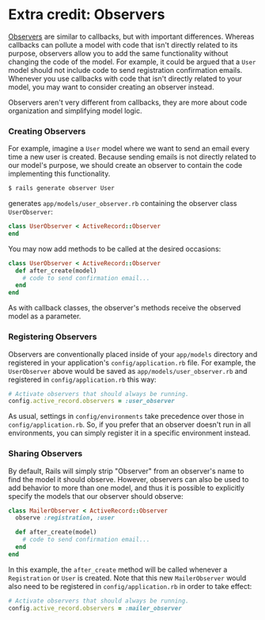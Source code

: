 # Extra credit: Observers

[Observers][obs-doc] are similar to callbacks, but with important
differences. Whereas callbacks can pollute a model with code that
isn't directly related to its purpose, observers allow you to add the
same functionality without changing the code of the model. For
example, it could be argued that a `User` model should not include
code to send registration confirmation emails. Whenever you use
callbacks with code that isn't directly related to your model, you may
want to consider creating an observer instead.

Observers aren't very different from callbacks, they are more about
code organization and simplifying model logic.

[obs-doc]: http://api.rubyonrails.org/classes/ActiveRecord/Observer.html

### Creating Observers

For example, imagine a `User` model where we want to send an email
every time a new user is created. Because sending emails is not
directly related to our model's purpose, we should create an observer
to contain the code implementing this functionality.

```bash
$ rails generate observer User
```

generates `app/models/user_observer.rb` containing the observer class
`UserObserver`:

```ruby
class UserObserver < ActiveRecord::Observer
end
```

You may now add methods to be called at the desired occasions:

```ruby
class UserObserver < ActiveRecord::Observer
  def after_create(model)
    # code to send confirmation email...
  end
end
```

As with callback classes, the observer's methods receive the observed
model as a parameter.

### Registering Observers

Observers are conventionally placed inside of your `app/models`
directory and registered in your application's `config/application.rb`
file. For example, the `UserObserver` above would be saved as
`app/models/user_observer.rb` and registered in
`config/application.rb` this way:

```ruby
# Activate observers that should always be running.
config.active_record.observers = :user_observer
```

As usual, settings in `config/environments` take precedence over those
in `config/application.rb`. So, if you prefer that an observer doesn't
run in all environments, you can simply register it in a specific
environment instead.

### Sharing Observers

By default, Rails will simply strip "Observer" from an observer's name
to find the model it should observe. However, observers can also be
used to add behavior to more than one model, and thus it is possible
to explicitly specify the models that our observer should observe:

```ruby
class MailerObserver < ActiveRecord::Observer
  observe :registration, :user

  def after_create(model)
    # code to send confirmation email...
  end
end
```

In this example, the `after_create` method will be called whenever a
`Registration` or `User` is created. Note that this new
`MailerObserver` would also need to be registered in
`config/application.rb` in order to take effect:

```ruby
# Activate observers that should always be running.
config.active_record.observers = :mailer_observer
```
